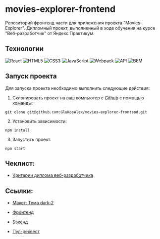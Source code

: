 # movies-explorer-frontend

Репозиторий фронтенд части для приложения проекта "Movies-Explorer". Дипломный проект, выполненный в ходе обучения на курсе "Веб-разработчик" от Яндекс Практикум.

## Технологии

![React](https://img.shields.io/badge/-React-61daf8?logo=react&logoColor=black)
![HTML5](https://img.shields.io/badge/-HTML5-e34f26?logo=html5&logoColor=white)
![CSS3](https://img.shields.io/badge/-CSS3-1572b6?logo=css3&logoColor=white)
![JavaScript](https://img.shields.io/badge/-JavaScript-f7df1e?logo=javaScript&logoColor=black)
![Webpack](https://img.shields.io/badge/-Webpack-99d6f8?logo=webpack&logoColor=black)
![API](https://img.shields.io/badge/-api-yellow)
![BEM](https://img.shields.io/badge/-BEM-yellowgreen)

## Запуск проекта

Для запуска проекта необходимо выполнить следующие действия:

1. Склонировать проект на ваш компьютер с [Github](https://github.com/GluKosAlex/movies-explorer-frontend) с помощью команды:

```
git clone git@github.com:GluKosAlex/movies-explorer-frontend.git
```

2. Установить зависимости:

```
npm install
```

3. Запустить проект:

```
npm start
```

## Чеклист:

- [Критерии диплома веб-разработчика](https://code.s3.yandex.net/web-developer/static/new-program/web-diploma-criteria-2.0/index.html)

## Ссылки:

- [Макет: Тема dark-2](https://www.figma.com/file/rqCkosSFnF0PVpaBdiTFSh/Дипломный-проект-dark-2?type=design&node-id=1-7266&mode=design)

- [Фронтенд](glukosmovies.nomoredomainsmonster.ru)

- [Бэкенд](api.glukosmovies.nomoredomainsmonster.ru)

- [Пул-реквест](https://github.com/GluKosAlex/movies-explorer-frontend/pull/2)
